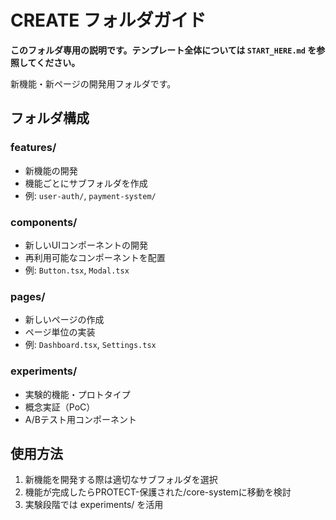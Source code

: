 # CREATE フォルダガイド

**このフォルダ専用の説明です。テンプレート全体については `START_HERE.md` を参照してください。**

新機能・新ページの開発用フォルダです。

## フォルダ構成

### features/
- 新機能の開発
- 機能ごとにサブフォルダを作成
- 例: `user-auth/`, `payment-system/`

### components/
- 新しいUIコンポーネントの開発
- 再利用可能なコンポーネントを配置
- 例: `Button.tsx`, `Modal.tsx`

### pages/
- 新しいページの作成
- ページ単位の実装
- 例: `Dashboard.tsx`, `Settings.tsx`

### experiments/
- 実験的機能・プロトタイプ
- 概念実証（PoC）
- A/Bテスト用コンポーネント

## 使用方法

1. 新機能を開発する際は適切なサブフォルダを選択
2. 機能が完成したらPROTECT-保護された/core-systemに移動を検討
3. 実験段階では experiments/ を活用